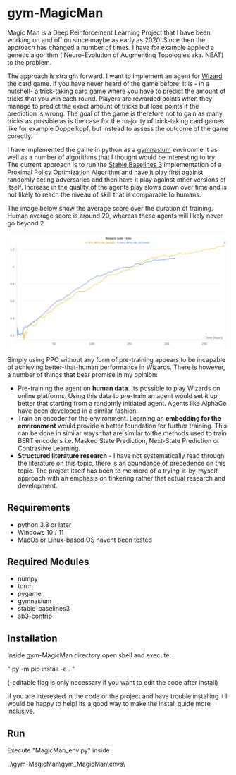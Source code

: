 # gym-MagicMan

Magic Man is a Deep Reinforcement Learning Project that I have been working on and off on since maybe as early as 2020. Since then the approach has changed a number of times. I have for example applied a genetic algorithm ( Neuro-Evolution of Augmenting Topologies aka. NEAT) to the problem. 

The approach is straight forward. I want to implement an agent for [Wizard](https://en.wikipedia.org/wiki/Wizard_(card_game)) the card game. If you have never heard of the game before: It is - in a nutshell- a trick-taking card game where you have to predict the amount of tricks that you win each round. Players are rewarded points when they manage to predict the exact amount of tricks but lose points if the prediction is wrong. The goal of the game is therefore not to gain as many tricks as possible as is the case for the majority of trick-taking card games like for example Doppelkopf, but instead to assess the outcome of the game corectly.

I have implemented the game in python as a [gymnasium](https://gymnasium.farama.org/) environment as well as a number of algorithms that I thought would be interesting to try. The current approach is to run the [Stable Baselines 3](https://stable-baselines3.readthedocs.io/en/master/modules/ppo.html) implementation of a [Proximal Policy Optimization Algorithm](https://arxiv.org/abs/1707.06347) and have it play first against randomly acting adversaries and then have it play against other versions of itself. Increase in the quality of the agents play slows down over time and is not likely to reach the niveau of skill that is comparable to humans.

The image below show the average score over the duration of training. Human average score is around 20, whereas these agents will likely never go beyond 2.

<div>
<img src="score curves.png" alt="training progress" width="1000"/>
</div>

Simply using PPO without any form of pre-training appears to be incapable of achieving better-that-human performance in Wizards.
There is however, a number of things that bear promise in my opinion:
 - Pre-training the agent on **human data**. Its possible to play Wizards on online platforms. Using this data to pre-train an agent would set it up better that starting from a randomly initiated agent. Agents like AlphaGo have been developed in a similar fashion.
 - Train an encoder for the environment. Learning an **embedding for the environment** would provide a better foundation for further training. This can be done in similar ways that are similar to the methods used to train BERT encoders i.e. Masked State Prediction, Next-State Prediction or Contrastive Learning.
 - **Structured literature research** - I have not systematically read through the literature on this topic, there is an abundance of precedence on this topic. The project itself has been to me more of a trying-it-by-myself approach with an emphasis on tinkering rather that actual research and development.


## Requirements

- python 3.8 or later
- Windows 10 / 11
- MacOs or Linux-based OS havent been tested

## Required Modules
- numpy
- torch
- pygame
- gymnasium
- stable-baselines3
- sb3-contrib

## Installation
Inside gym-MagicMan directory open shell and execute:

 " py -m pip install -e . "
 
(-editable flag is only necessary if you want to edit the code after install)

If you are interested in the code or the project and have trouble installing it I would be happy to help!  Its a good way to make the install guide more inclusive.
 
## Run
Execute "MagicMan_env.py" inside
 
..\gym-MagicMan\gym_MagicMan\envs\
